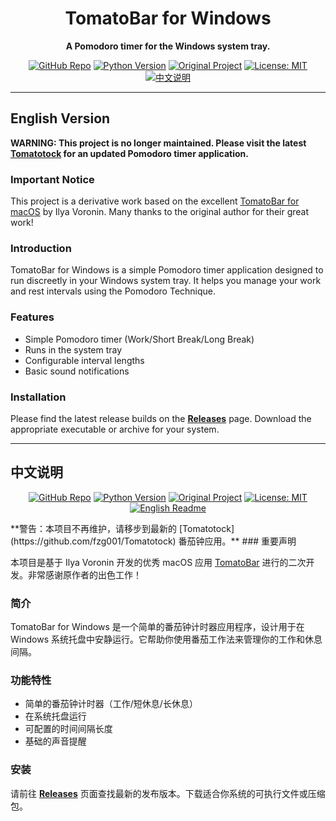 <!-- README.md -->

<div align="center">

# TomatoBar for Windows

**A Pomodoro timer for the Windows system tray.**

[![GitHub Repo](https://img.shields.io/badge/GitHub-fzg001/TomatoBar--Win-blue)](https://github.com/fzg001/TomatoBar-Win)
[![Python Version](https://img.shields.io/badge/python-3.10.16-blue.svg)](https://python.org)
[![Original Project](https://img.shields.io/badge/Based%20On-ivoronin/TomatoBar-orange)](https://github.com/ivoronin/TomatoBar)
[![License: MIT](https://img.shields.io/badge/License-MIT-yellow.svg)](./LICENSE)
[![中文说明](https://img.shields.io/badge/说明-中文-blue)](./README.md#中文说明)

</div>

---

<a name="english-version"></a>
## English Version

**WARNING: This project is no longer maintained. Please visit the latest [Tomatotock](https://github.com/fzg001/Tomatotock) for an updated Pomodoro timer application.**


### Important Notice

This project is a derivative work based on the excellent [TomatoBar for macOS](https://github.com/ivoronin/TomatoBar) by Ilya Voronin. Many thanks to the original author for their great work!

### Introduction

TomatoBar for Windows is a simple Pomodoro timer application designed to run discreetly in your Windows system tray. It helps you manage your work and rest intervals using the Pomodoro Technique.

### Features

*   Simple Pomodoro timer (Work/Short Break/Long Break)
*   Runs in the system tray
*   Configurable interval lengths
*   Basic sound notifications

### Installation

Please find the latest release builds on the [**Releases**](https://github.com/fzg001/TomatoBar-Win/releases) page. Download the appropriate executable or archive for your system.


---

<a name="中文说明"></a>
## 中文说明

<div align="center">

[![GitHub Repo](https://img.shields.io/badge/GitHub-fzg001/TomatoBar--Win-blue)](https://github.com/fzg001/TomatoBar-Win)
[![Python Version](https://img.shields.io/badge/python-3.10.16-blue.svg)](https://python.org)
[![Original Project](https://img.shields.io/badge/基于-ivoronin/TomatoBar-orange)](https://github.com/ivoronin/TomatoBar)
[![License: MIT](https://img.shields.io/badge/License-MIT-yellow.svg)](./LICENSE)
[![English Readme](https://img.shields.io/badge/Readme-English-blue)](./README.md#english-version)

</div>
**警告：本项目不再维护，请移步到最新的 [Tomatotock](https://github.com/fzg001/Tomatotock) 番茄钟应用。**
### 重要声明

本项目是基于 Ilya Voronin 开发的优秀 macOS 应用 [TomatoBar](https://github.com/ivoronin/TomatoBar) 进行的二次开发。非常感谢原作者的出色工作！

### 简介

TomatoBar for Windows 是一个简单的番茄钟计时器应用程序，设计用于在 Windows 系统托盘中安静运行。它帮助你使用番茄工作法来管理你的工作和休息间隔。

### 功能特性

*   简单的番茄钟计时器（工作/短休息/长休息）
*   在系统托盘运行
*   可配置的时间间隔长度
*   基础的声音提醒

### 安装

请前往 [**Releases**](https://github.com/fzg001/TomatoBar-Win/releases) 页面查找最新的发布版本。下载适合你系统的可执行文件或压缩包。


